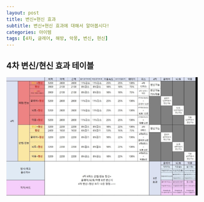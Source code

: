 ```yaml
---
layout: post
title: 변신+현신 효과
subtitle: 변신+현신 효과에 대해서 알아봅시다!
categories: 아이템
tags: [4차, 글레어, 해방, 악몽, 변신, 현신]
---
```


## 4차 변신/현신 효과 테이블
![4차 변신/현신 효과 테이블](https://raw.githubusercontent.com/AsgardMemory/AsgardMemory.github.io/refs/heads/main/assets/images/posts/2024-11-28-0002/image.jpg)